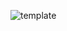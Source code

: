 ![template](https://raw.githubusercontent.com/ShriIraCatalog/resources-two/refs/heads/master/2025/04/20/20250420155308.png)
